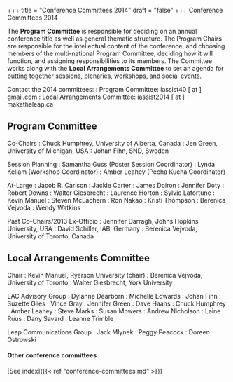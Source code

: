 +++
title = "Conference Committees 2014"
draft = "false"
+++
Conference Committees 2014

The **Program Committee** is responsible for deciding on an annual conference title as well as general thematic structure. The Program Chairs are responsible for the intellectual content of the conference, and choosing members of the multi-national Program Committee, deciding how it will function, and assigning responsibilities to its members. The Committee works along with the **Local Arrangements Committee** to set an agenda for putting together sessions, plenaries, workshops, and social events.

Contact the 2014 committees:
: Program Committee: iassist40 [ at ] gmail.com
: Local Arrangements Committee: iassist2014 [ at ] maketheleap.ca 

## Program Committee

Co-Chairs
: Chuck Humphrey, University of Alberta, Canada
: Jen Green, University of Michigan, USA
: Johan Fihn, SND, Sweden

Session Planning
: Samantha Guss (Poster Session Coordinator)
: Lynda Kellam (Workshop Coordinator)
: Amber Leahey (Pecha Kucha Coordinator)

At-Large
: Jacob R. Carlson
: Jackie Carter
: James Doiron
: Jennifer Doty
: Robert Downs
: Walter Giesbrecht
: Laurence Horton
: Sylvie Lafortune
: Kevin Manuel
: Steven McEachern
: Ron Nakao
: Kristi Thompson
: Berenica Vejvoda
: Wendy Watkins 

Past Co-Chairs/2013 Ex-Officio
: Jennifer Darragh, Johns Hopkins University, USA
: David Schiller, IAB, Germany
: Berenica Vejvoda, University of Toronto, Canada

## Local Arrangements Committee

Chair
: Kevin Manuel, Ryerson University (chair)
: Berenica Vejvoda, University of Toronto
: Walter Giesbrecht, York University

LAC Advisory Group
: Dylanne Dearborn
: Michelle Edwards
: Johan Fihn
: Suzette Giles
: Vince Gray
: Jennifer Green
: Dave Haans
: Chuck Humphrey
: Amber Leahey
: Steve Marks
: Susan Mowers
: Andrew Nicholson
: Laine Ruus
: Dany Savard
: Leanne Trimble

Leap Communications Group
: Jack Mlynek
: Peggy Peacock
: Doreen Ostrowski 

#### Other conference committees

[See index]({{< ref "conference-committees.md" >}})